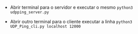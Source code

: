 + Abrir terminal para o servidor e executar o mesmo 
 `python3 udpping_server.py`


+ Abrir outro terminal para o cliente
executar a linha
  `python3 UDP_Ping_cli.py localhost 12000`